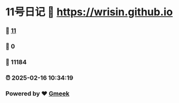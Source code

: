 # 11号日记 :link: https://wrisin.github.io 
### :page_facing_up: [11](https://wrisin.github.io/tag.html) 
### :speech_balloon: 0 
### :hibiscus: 11184 
### :alarm_clock: 2025-02-16 10:34:19 
### Powered by :heart: [Gmeek](https://github.com/Meekdai/Gmeek)
